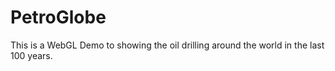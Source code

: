 # PetroGlobe
This is a WebGL Demo to showing the oil drilling around the world in the last 100 years.
